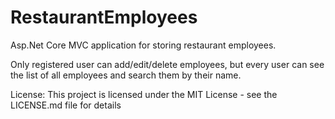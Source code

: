 # RestaurantEmployees

Asp.Net Core MVC application for storing restaurant employees. 

Only registered user can add/edit/delete employees, but every user can see the list of all employees and search them by their name.

License:
This project is licensed under the MIT License - see the LICENSE.md file for details
